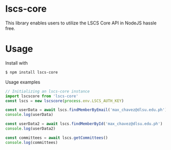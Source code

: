 # lscs-core
This library enables users to utilize the LSCS Core API in NodeJS hassle free.

# Usage

Install with
```bash
$ npm install lscs-core
```

Usage examples
```js
// Initializing an lscs-core instance
import lscscore from 'lscs-core'
const lscs = new lscscore(process.env.LSCS_AUTH_KEY)

const userData = await lscs.findMemberByEmail('max_chavez@dlsu.edu.ph')
console.log(userData)

const userData2 = await lscs.findMemberById('max_chavez@dlsu.edu.ph')
console.log(userData2)

const committees = await lscs.getCommittees()
console.log(committees)
```
